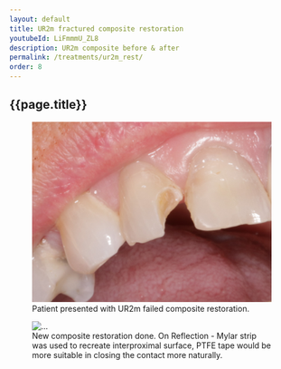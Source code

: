 ```yaml
---
layout: default
title: UR2m fractured composite restoration
youtubeId: LiFmmmU_ZL8
description: UR2m composite before & after
permalink: /treatments/ur2m_rest/
order: 8
---
```

## {{page.title}}

<div class="row">
  <div class="col-lg-6">
    <figure class="figure">
      <img src="/images/ur2m/b4.jpg" class="figure-img img-fluid rounded" alt="...">
      <figcaption class="figure-caption text-center">Patient presented with UR2m failed composite restoration.</figcaption>
    </figure>

  </div>

  <div class="col-lg-6">
    <figure class="figure">
      <img src="/images/ur2m/after.jpg" class="figure-img img-fluid rounded" alt="...">
      <figcaption class="figure-caption text-center">New composite restoration done.
      On Reflection - Mylar strip was used to recreate interproximal surface, PTFE tape would be more suitable in closing the contact more naturally. </figcaption>
    </figure>

  </div>

</div>
